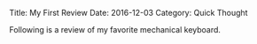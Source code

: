 Title: My First Review
Date: 2016-12-03
Category: Quick Thought

Following is a review of my favorite mechanical keyboard.
